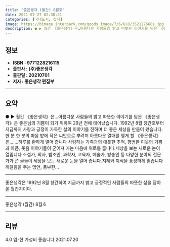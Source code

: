 ```yaml
---
title: "좋은생각 (월간) 8월호"
date: 2021-07-27 02:30:21
categories: [국내도서, 잡지]
image: https://bimage.interpark.com/goods_image/7/6/6/8/352127668s.jpg
description: ● ▶ 월간 《좋은생각》은…아름다운 사람들의 밝고 따뜻한 이야기를 담은 《좋은생각》은 좋은님의 기쁨이 되기 위하여 29년 전에 태어났습니다. 1992년 8월 창간호부터 지금까지 사랑과 긍정이 가득한 삶의 이야기를 전하며 더 좋은 세상을 만들어 왔습니다. 한 분 한 분의 마음 밭에 작은
---
```


## **정보**

- **ISBN : 9771228216115**
- **출판사 : (주)좋은생각**
- **출판일 : 20210701**
- **저자 : 좋은생각 편집부**

------



## **요약**

●  ▶ 월간 《좋은생각》은…아름다운 사람들의 밝고 따뜻한 이야기를 담은 《좋은생각》은 좋은님의 기쁨이 되기 위하여 29년 전에 태어났습니다. 1992년 8월 창간호부터 지금까지 사랑과 긍정이 가득한 삶의 이야기를 전하며 더 좋은 세상을 만들어 왔습니다. 한 분 한 분의 마음 밭에 작은 씨앗으로 뿌려져 아름다운 열매를 맺게 할 《좋은생각》은…….하루를 환하게 열어 줍니다 사랑하는 가족과의 애틋한 추억, 평범한 이웃의 기쁨과 아픔, 웃음 이야기들이 굳어져 가는 마음에 위로를 줍니다.세상을 보는 새로운 눈이 열립니다 소설가, 의사, 법조인, 과학자, 교육자, 예술가, 방송인 등 다양한 분야의 전문가가 쓴 글들이 세상을 보는 새로운 눈을 열어 줍니다.지혜와 지식을 풍성하게 얻습니다 깨달음을 주는 명언, 풍부한...

------

좋은생각은 1992년 8월 창간하여 지금까지 밝고 긍정적인 사람들의 따뜻한 삶을 담아온 월간지이다.

------


좋은생각 (월간) 8월호 

------


## **리뷰** 

4.0 임-현 가성비 좋습니다  2021.07.20 <br/>